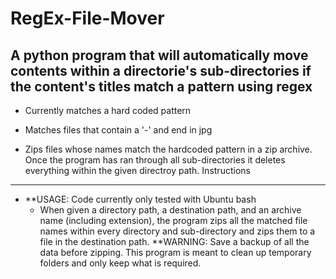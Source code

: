 # RegEx-File-Mover
A python program that will automatically move contents within a directorie's sub-directories if the content's titles match a pattern using regex
---

* Currently matches a hard coded pattern

* Matches files that contain a '-' and end in jpg

* Zips files whose names match the hardcoded pattern in a zip archive. Once the program has ran through all sub-directories it deletes everything within the given directroy path. 
Instructions
---
* **USAGE: Code currently only tested with Ubuntu bash
  * When given a directory path, a destination path, and an archive name (including extension), the program zips all the matched file names                   within every directory and sub-directory and zips them to a file in the destination path. 
  **WARNING: Save a backup of all the data before zipping. This program is meant to clean up temporary folders and only keep what is required. 


